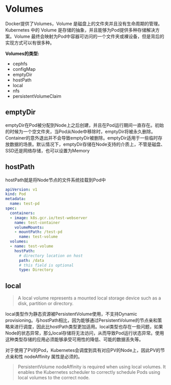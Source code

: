 # Volumes

Docker提供了Volumes，Volume 是磁盘上的文件夹并且没有生命周期的管理。Kubernetes 中的 Volume 是存储的抽象，并且能够为Pod提供多种存储解决方案。Volume 最终会映射为Pod中容器可访问的一个文件夹或裸设备，但是背后的实现方式可以有很多种。

**Volumes的类型:**

- cephfs
- configMap
- emptyDir
- hostPath
- local
- nfs
- persistentVolumeClaim

## emptyDir

emptyDir在Pod被分配到Node上之后创建，并且在Pod运行期间一直存在。初始的时候为一个空文件夹，当Pod从Node中移除时，emptyDir将被永久删除。Container的意外退出并不会导致emptyDir被删除。emptyDir适用于一些临时存放数据的场景。默认情况下，emptyDir存储在Node支持的介质上，不管是磁盘、SSD还是网络存储，也可以设置为Memory

## hostPath

hostPath就是将Node节点的文件系统挂载到Pod中

```yaml
apiVersion: v1
kind: Pod
metadata:
  name: test-pd
spec:
  containers:
  - image: k8s.gcr.io/test-webserver
    name: test-container
    volumeMounts:
    - mountPath: /test-pd
      name: test-volume
  volumes:
  - name: test-volume
    hostPath:
      # directory location on host
      path: /data
      # this field is optional
      type: Directory
```

## local

> A local volume represents a mounted local storage device such as a disk, partition or directory.

local类型作为静态资源被PersistentVolume使用，不支持Dynamic provisioning。与hostPath相比，因为能够通过PersistentVolume的节点亲和策略来进行调度，因此比hostPath类型更加适用。local类型也存在一些问题，如果Node的状态异常，那么local存储将无法访问，从而导致Pod运行状态异常。使用这种类型存储的应用必须能够承受可用性的降低、可能的数据丢失等。

对于使用了PV的Pod，Kubernetes会调度到具有对应PV的Node上，因此PV的节点亲和性 nodeAffinity 属性是必须的。

> PersistentVolume nodeAffinity is required when using local volumes. It enables the Kubernetes scheduler to correctly schedule Pods using local volumes to the correct node.